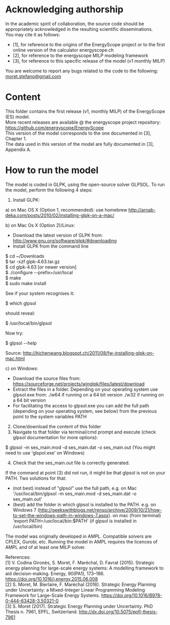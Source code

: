 # Acknowledging authorship #
In the academic spirit of collaboration, the source code should be appropriately acknowledged in the resulting scientific disseminations.  
You may cite it as follows: 
- [1], for reference to the origins of the EnergyScope project or to the first online version of the calculator energyscope.ch
- [2], for reference to the energyscope MILP modeling framework
- [3], for reference to this specific release of the model (v1 monthly MILP)

You are welcome to report any bugs related to the code to the following:  
moret.stefano@gmail.com


# Content #
This folder contains the first release (v1, monthly MILP) of the EnergyScope (ES) model.  
More recent releases are available @ the energyscope project repository: https://github.com/energyscope/EnergyScope   
This version of the model corresponds to the one documented in [3], Chapter 1.  
The data used in this version of the model are fully documented in [3], Appendix A.


# How to run the model #
The model is coded in GLPK, using the open-source solver GLPSOL. To run the model, perform the following 4 steps:

1. Install GLPK:

a) on Mac OS X (Option 1, recommended): use homebrew
http://arnab-deka.com/posts/2010/02/installing-glpk-on-a-mac/

b) on Mac Os X (Option 2)/Linux:
- Download the latest version of GLPK from: http://www.gnu.org/software/glpk/#downloading
- Install GLPK from the command line

$ cd ~/Downloads  
$ tar -xzf glpk-4.63.tar.gz  
$ cd  glpk-4.63 [or newer version]  
$ ./configure --prefix=/usr/local  
$ make  
$ sudo make install  

See if your system recognises it:

$ which glpsol

should reveal:

$ /usr/local/bin/glpsol

Now try:

$ glpsol --help

Source: http://hichenwang.blogspot.ch/2011/08/fw-installing-glpk-on-mac.html

c) on Windows:

- Download the source files from: https://sourceforge.net/projects/winglpk/files/latest/download
- Extract the files in a folder. Depending on your operating system use glpsol.exe from:
./w64 if running on a 64 bit version
./w32 if running on a 64 bit version
- For facilitating the access to glpsol.exe you can add the full path (depending on your operating system, see below) from the previous point to the system variables PATH

2. Clone/download the content of this folder
3. Navigate to that folder via terminal/cmd prompt and execute (check glpsol documentation for more options):

$ glpsol -m ses_main.mod -d ses_main.dat -o ses_main.out
(You might need to use 'glspol.exe' on Windows)

4. Check that the ses_main.out file is correctly generated.

If the command at point (3) did not run, it might be that glpsol is not on your PATH. Two solutions for that:
- (not best) instead of "glpsol" use the full path, e.g. on Mac '/usr/local/bin/glpsol  -m ses_main.mod -d ses_main.dat -o ses_main.out'
- (best) add the folder in which glpsol is installed to the PATH. e.g. on Windows 7 (http://geekswithblogs.net/renso/archive/2009/10/21/how-to-set-the-windows-path-in-windows-7.aspx). on mac (from terminal) 'export PATH=/usr/local/bin:$PATH' (if glpsol is installed in /usr/local/bin)

The model was originally developed in AMPL. Compatible solvers are CPLEX, Gurobi, etc. Running the model in AMPL requires the licences of AMPL and of at least one MILP solver.


References:  
[1] V. Codina Gironès, S. Moret, F. Maréchal, D. Favrat (2015). Strategic energy planning for large-scale energy systems: A modelling framework to aid decision-making. Energy, 90(PA1), 173–186. https://doi.org/10.1016/j.energy.2015.06.008  
[2] S. Moret, M. Bierlaire, F. Maréchal (2016). Strategic Energy Planning under Uncertainty: a Mixed-Integer Linear Programming Modeling Framework for Large-Scale Energy Systems. https://doi.org/10.1016/B978-0-444-63428-3.50321-0  
[3] S. Moret (2017). Strategic Energy Planning under Uncertainty. PhD Thesis n. 7961, EPFL, Switzerland. http://dx.doi.org/10.5075/epfl-thesis-7961